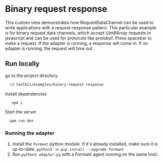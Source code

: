 # Binary request response

This custom view demonstrates how RequestDataChannel can be used to write applications with a request-response pattern. This particular example is for binary request data channels, which accept Uint8Array requests in javascript and can be used for protocols like protobuf. Press spacebar to make a request. If the adapter is running, a response will come in. If no adapter is running, the request will time out.

## Run locally

go to the project directory

```bash
  cd toolkit/examples/binary-request-response
```

Install dependencies

```
   npm i
```

Start the server

```bash
  npm run dev
```

### Running the adapter

1. Install the `formant` python module. If it's already installed, make sure it is up-to-date. `python3 -m pip install --upgrade formant`
2. Run `python3 adapter.py` with a Formant agent running on the same host.
